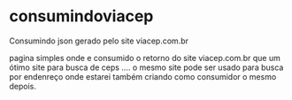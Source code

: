 # consumindoviacep
Consumindo json gerado pelo site viacep.com.br

pagina simples onde e consumido o retorno do site viacep.com.br que um ótimo site para busca de ceps ....
o mesmo site pode ser usado para busca por endenreço onde estarei também criando como consumidor o mesmo depois.
